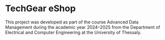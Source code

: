 # TechGear eShop
This project was developed as part of the course Advanced Data Management during the academic year 2024–2025 from the Department of Electrical and Computer Engineering at the University of Thessaly.
